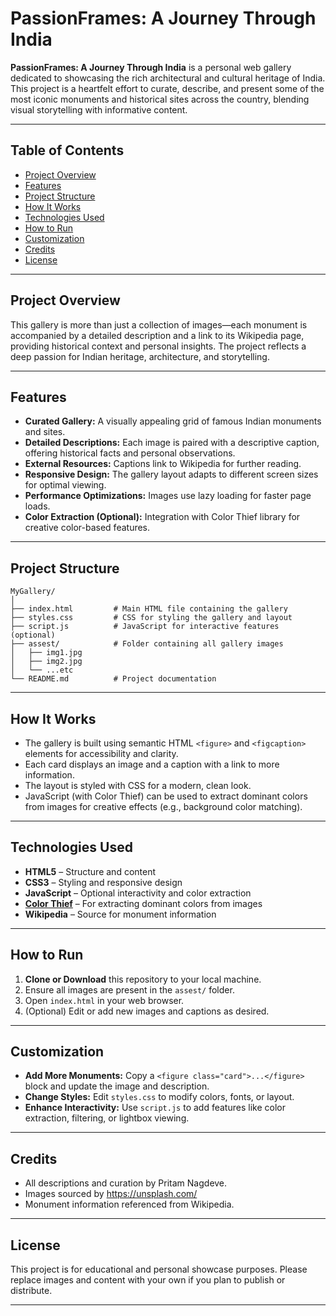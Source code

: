 # PassionFrames: A Journey Through India

**PassionFrames: A Journey Through India** is a personal web gallery dedicated to showcasing the rich architectural and cultural heritage of India. This project is a heartfelt effort to curate, describe, and present some of the most iconic monuments and historical sites across the country, blending visual storytelling with informative content.

---

## Table of Contents

- [Project Overview](#project-overview)
- [Features](#features)
- [Project Structure](#project-structure)
- [How It Works](#how-it-works)
- [Technologies Used](#technologies-used)
- [How to Run](#how-to-run)
- [Customization](#customization)
- [Credits](#credits)
- [License](#license)

---

## Project Overview

This gallery is more than just a collection of images—each monument is accompanied by a detailed description and a link to its Wikipedia page, providing historical context and personal insights. The project reflects a deep passion for Indian heritage, architecture, and storytelling.

---

## Features

- **Curated Gallery:** A visually appealing grid of famous Indian monuments and sites.
- **Detailed Descriptions:** Each image is paired with a descriptive caption, offering historical facts and personal observations.
- **External Resources:** Captions link to Wikipedia for further reading.
- **Responsive Design:** The gallery layout adapts to different screen sizes for optimal viewing.
- **Performance Optimizations:** Images use lazy loading for faster page loads.
- **Color Extraction (Optional):** Integration with Color Thief library for creative color-based features.

---

## Project Structure

```
MyGallery/
│
├── index.html         # Main HTML file containing the gallery
├── styles.css         # CSS for styling the gallery and layout
├── script.js          # JavaScript for interactive features (optional)
├── assest/            # Folder containing all gallery images
│   ├── img1.jpg
│   ├── img2.jpg
│   └── ...etc
└── README.md          # Project documentation
```

---

## How It Works

- The gallery is built using semantic HTML `<figure>` and `<figcaption>` elements for accessibility and clarity.
- Each card displays an image and a caption with a link to more information.
- The layout is styled with CSS for a modern, clean look.
- JavaScript (with Color Thief) can be used to extract dominant colors from images for creative effects (e.g., background color matching).

---

## Technologies Used

- **HTML5** – Structure and content
- **CSS3** – Styling and responsive design
- **JavaScript** – Optional interactivity and color extraction
- **[Color Thief](https://lokeshdhakar.com/projects/color-thief/)** – For extracting dominant colors from images
- **Wikipedia** – Source for monument information

---

## How to Run

1. **Clone or Download** this repository to your local machine.
2. Ensure all images are present in the `assest/` folder.
3. Open `index.html` in your web browser.
4. (Optional) Edit or add new images and captions as desired.

---

## Customization

- **Add More Monuments:** Copy a `<figure class="card">...</figure>` block and update the image and description.
- **Change Styles:** Edit `styles.css` to modify colors, fonts, or layout.
- **Enhance Interactivity:** Use `script.js` to add features like color extraction, filtering, or lightbox viewing.

---

## Credits

- All descriptions and curation by Pritam Nagdeve.
- Images sourced by https://unsplash.com/
- Monument information referenced from Wikipedia.

---

## License

This project is for educational and personal showcase purposes. Please replace images and content with your own if you plan to publish or distribute.

---
